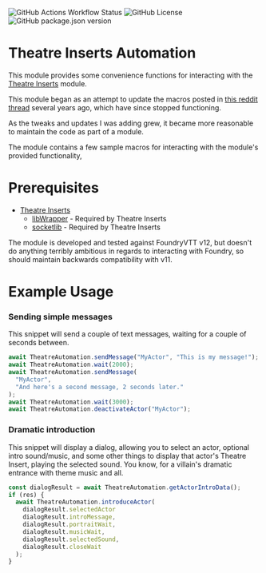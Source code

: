 ![GitHub Actions Workflow Status](https://img.shields.io/github/actions/workflow/status/Unarekin/FoundryVTT-Theatre-Inserts-Automation/main.yml)
![GitHub License](https://img.shields.io/github/license/Unarekin/FoundryVTT-Theatre-Inserts-Automation)
![GitHub package.json version](https://img.shields.io/github/package-json/v/Unarekin/FoundryVTT-Theatre-Inserts-Automation)

# Theatre Inserts Automation

This module provides some convenience functions for interacting with the [Theatre Inserts](https://github.com/League-of-Foundry-Developers/fvtt-module-theatre) module.

This module began as an attempt to update the macros posted in [this reddit thread](https://www.reddit.com/r/FoundryVTT/comments/qhpgg0/comment/hie32h9/) several years ago, which have since stopped functioning.

As the tweaks and updates I was adding grew, it became more reasonable to maintain the code as part of a module.

The module contains a few sample macros for interacting with the module's provided functionality,

# Prerequisites

- [Theatre Inserts](https://github.com/League-of-Foundry-Developers/fvtt-module-theatre)
  - [libWrapper](https://github.com/ruipin/fvtt-lib-wrapper) - Required by Theatre Inserts
  - [socketlib](https://github.com/manuelVo/foundryvtt-socketlib) - Required by Theatre Inserts

The module is developed and tested against FoundryVTT v12, but doesn't do anything terribly ambitious in regards to interacting with Foundry, so should maintain backwards compatibility with v11.

# Example Usage

### Sending simple messages

This snippet will send a couple of text messages, waiting for a couple of seconds between.

```javascript
await TheatreAutomation.sendMessage("MyActor", "This is my message!");
await TheatreAutomation.wait(2000);
await TheatreAutomation.sendMessage(
  "MyActor",
  "And here's a second message, 2 seconds later."
);
await TheatreAutomation.wait(3000);
await TheatreAutomation.deactivateActor("MyActor");
```

### Dramatic introduction

This snippet will display a dialog, allowing you to select an actor, optional intro sound/music, and some other things to display that actor's Theatre Insert, playing the selected sound. You know, for a villain's dramatic entrance with theme music and all.

```javascript
const dialogResult = await TheatreAutomation.getActorIntroData();
if (res) {
  await TheatreAutomation.introduceActor(
    dialogResult.selectedActor
    dialogResult.introMessage,
    dialogResult.portraitWait,
    dialogResult.musicWait,
    dialogResult.selectedSound,
    dialogResult.closeWait
  );
}
```
